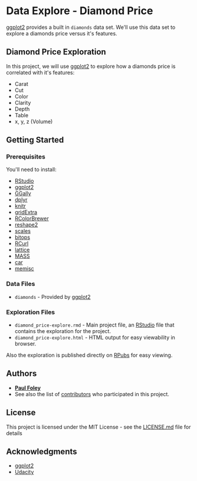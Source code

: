 # Data Explore - Diamond Price

[ggplot2](http://ggplot2.org/) provides a built in `diamonds` data set. We'll use this data set to explore a diamonds price versus it's features.


## Diamond Price Exploration

In this project, we will use [ggplot2](http://ggplot2.org/) to explore how a diamonds price is correlated with it's features:

* Carat
* Cut
* Color
* Clarity
* Depth
* Table
* x, y, z (Volume)


## Getting Started

### Prerequisites
You'll need to install:

* [RStudio](https://www.rstudio.com/products/rstudio/download/)
* [ggplot2](http://ggplot2.org/)
* [GGally](https://ggobi.github.io/ggally/)
* [dplyr](http://dplyr.tidyverse.org/)
* [knitr](https://yihui.name/knitr/)
* [gridExtra](https://cran.r-project.org/web/packages/gridExtra/index.html)
* [RColorBrewer](https://cran.r-project.org/web/packages/RColorBrewer/index.html)
* [reshape2](https://cran.r-project.org/web/packages/reshape2/index.html)
* [scales](https://cran.r-project.org/web/packages/scales/index.html)
* [bitops](https://cran.r-project.org/web/packages/bitops/index.html)
* [RCurl](https://cran.r-project.org/web/packages/RCurl/index.html)
* [lattice](https://cran.r-project.org/web/packages/lattice/index.html)
* [MASS](https://cran.r-project.org/web/packages/MASS/index.html)
* [car](https://cran.r-project.org/web/packages/car/index.html)
* [memisc](https://cran.r-project.org/web/packages/memisc/index.html)


### Data Files

* `diamonds` - Provided by [ggplot2](http://ggplot2.org/)

### Exploration Files

* `diamond_price-explore.rmd` - Main project file, an [RStudio](https://www.rstudio.com/products/rstudio/download/) file that contains the exploration for the project. 
* `diamond_price-explore.html` - HTML output for easy viewability in browser.

Also the exploration is published directly on [RPubs](http://rpubs.com/paulfoley/291415) for easy viewing.


## Authors

* [**Paul Foley**](https://github.com/paulfoley)
* See also the list of [contributors](https://github.com/paulfoley/data-analyst/tree/master/Diamond_Price-Explore) who participated in this project.


## License

This project is licensed under the MIT License - see the [LICENSE.md](LICENSE.md) file for details


## Acknowledgments

* [ggplot2](http://ggplot2.org/)
* [Udacity](https://www.udacity.com/)